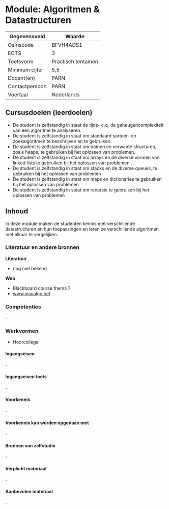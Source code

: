 # Module: Algoritmen & Datastructuren

| Gegevensveld  | Waarde |
| ------------- | ------------- |
| Osiriscode  | BFVH4ADS1 |
| ECTS  | 3 |
| Toetsvorm  | Practisch tentamen |
| Minimum cijfer  | 5,5 |
| Docent(en)  | PARN |
| Contactpersoon  | PARN |
| Voertaal  | Nederlands |

## Cursusdoelen (leerdoelen)

- De student is zelfstandig in staat de tijds- c.q. de geheugencomplexiteit van een algoritme te analyseren.
- De student is zelfstandig in staat om standaard sorteer- en zoekalgoritmen te beschrijven en te gebruiken.
- De student is zelfstandig in staat om bomen en verwante structuren, zoals heaps, te gebruiken bij het oplossen van problemen.
- De student is zelfstandig in staat om arrays en de diverse vormen van linked lists te gebruiken bij het oplossen van problemen .
- De student is zelfstandig in staat om stacks en de diverse queues, te gebruiken bij het oplossen van problemen
- De student is zelfstandig in staat om maps en dictionaries te gebruiken bij het oplossen van problemen
- De student is zelfstandig in staat om recursie te gebruiken bij het oplossen van problemen

## Inhoud

In deze module maken de studenten kennis met verschillende datastructuren en hun toepassingen en leren ze verschillende algoritmen met elkaar te vergelijken.

### Literatuur en andere bronnen

**Literatuur**  
- nog niet bekend

**Web**
- Blackboard course thema 7
- www.visualgo.net

### Competenties
\-

### Werkvormen  
- Hoorcollege

#### Ingangseisen 
\- 

#### Ingangseisen toets
\- 

#### Voorkennis
\-

#### Voorkennis kan worden opgedaan met
\-

#### Bronnen van zelfstudie
\-

#### Verplicht materiaal
\-

#### Aanbevolen materiaal
\-

